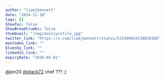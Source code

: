 ```yaml
---
author: "liamjbennett"
date: "2014-11-10"
tags: []
ShowToc: false
ShowBreadCrumbs: false
thumbnail: "/img/main/profile.jpg"
twitter_link: "https://x.com/liamjbennett/status/531909024238010368"
mastodon_link: ""
bluesky_link: ""
linkedin_link: ""
expiryDate: "2016-01-01"
---
```


@jen20 [@stack72](https://x.com/stack72) chef ??? ;)

